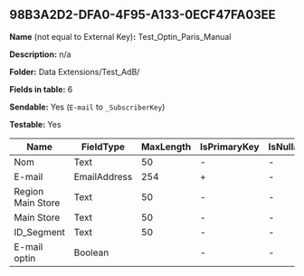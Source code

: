 ## 98B3A2D2-DFA0-4F95-A133-0ECF47FA03EE

**Name** (not equal to External Key)**:** Test_Optin_Paris_Manual

**Description:** n/a

**Folder:** Data Extensions/Test_AdB/

**Fields in table:** 6

**Sendable:** Yes (`E-mail` to `_SubscriberKey`)

**Testable:** Yes

| Name | FieldType | MaxLength | IsPrimaryKey | IsNullable | DefaultValue |
| --- | --- | --- | --- | --- | --- |
| Nom | Text | 50 | - | - |  |
| E-mail | EmailAddress | 254 | + | - |  |
| Region Main Store | Text | 50 | - | - |  |
| Main Store | Text | 50 | - | - |  |
| ID_Segment | Text | 50 | - | - |  |
| E-mail optin | Boolean |  | - | - | false |
